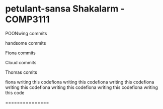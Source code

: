 petulant-sansa
Shakalarm - COMP3111
==============

POONwing commits

handsome commits

Fiona commits

Cloud commits

Thomas comits


fiona writing this codefiona writing this codefiona writing this codefiona writing this codefiona 
writing this codefiona writing this 
codefiona writing this code

===============